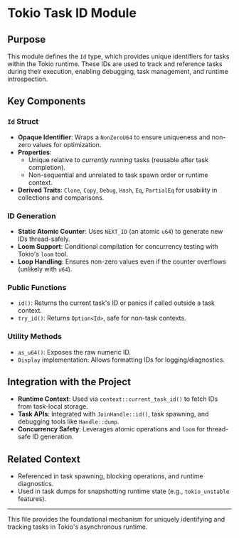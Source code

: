 # Tokio Task ID Module

## Purpose
This module defines the `Id` type, which provides unique identifiers for tasks within the Tokio runtime. These IDs are used to track and reference tasks during their execution, enabling debugging, task management, and runtime introspection.

## Key Components

### `Id` Struct
- **Opaque Identifier**: Wraps a `NonZeroU64` to ensure uniqueness and non-zero values for optimization.
- **Properties**:
  - Unique relative to *currently running* tasks (reusable after task completion).
  - Non-sequential and unrelated to task spawn order or runtime context.
- **Derived Traits**: `Clone`, `Copy`, `Debug`, `Hash`, `Eq`, `PartialEq` for usability in collections and comparisons.

### ID Generation
- **Static Atomic Counter**: Uses `NEXT_ID` (an atomic `u64`) to generate new IDs thread-safely.
- **Loom Support**: Conditional compilation for concurrency testing with Tokio's `loom` tool.
- **Loop Handling**: Ensures non-zero values even if the counter overflows (unlikely with `u64`).

### Public Functions
- `id()`: Returns the current task's ID or panics if called outside a task context.
- `try_id()`: Returns `Option<Id>`, safe for non-task contexts.

### Utility Methods
- `as_u64()`: Exposes the raw numeric ID.
- `Display` implementation: Allows formatting IDs for logging/diagnostics.

## Integration with the Project
- **Runtime Context**: Used via `context::current_task_id()` to fetch IDs from task-local storage.
- **Task APIs**: Integrated with `JoinHandle::id()`, task spawning, and debugging tools like `Handle::dump`.
- **Concurrency Safety**: Leverages atomic operations and `loom` for thread-safe ID generation.

## Related Context
- Referenced in task spawning, blocking operations, and runtime diagnostics.
- Used in task dumps for snapshotting runtime state (e.g., `tokio_unstable` features).

---

This file provides the foundational mechanism for uniquely identifying and tracking tasks in Tokio's asynchronous runtime.  